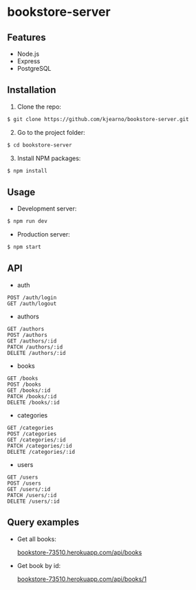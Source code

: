 # bookstore-server

## Features

- Node.js
- Express
- PostgreSQL

## Installation

1. Clone the repo:

```sh
$ git clone https://github.com/kjearno/bookstore-server.git
```

2. Go to the project folder:

```sh
$ cd bookstore-server
```

3. Install NPM packages:

```sh
$ npm install
```

## Usage

- Development server:

```sh
$ npm run dev
```

- Production server:

```sh
$ npm start
```

## API

- auth

`POST /auth/login`<br>
`GET /auth/logout`

- authors

`GET /authors`<br>
`POST /authors`<br>
`GET /authors/:id`<br>
`PATCH /authors/:id`<br>
`DELETE /authors/:id`

- books

`GET /books`<br>
`POST /books`<br>
`GET /books/:id`<br>
`PATCH /books/:id`<br>
`DELETE /books/:id`

- categories

`GET /categories`<br>
`POST /categories`<br>
`GET /categories/:id`<br>
`PATCH /categories/:id`<br>
`DELETE /categories/:id`

- users

`GET /users`<br>
`POST /users`<br>
`GET /users/:id`<br>
`PATCH /users/:id`<br>
`DELETE /users/:id`

## Query examples

- Get all books:

  [bookstore-73510.herokuapp.com/api/books](https://bookstore-73510.herokuapp.com/api/books)

- Get book by id:

  [bookstore-73510.herokuapp.com/api/books/1](https://bookstore-73510.herokuapp.com/api/books/1)
